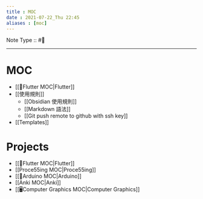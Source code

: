 ```yaml
---
title : MOC
date : 2021-07-22_Thu 22:45
aliases : [moc]
---
```

Note Type :: #📘 <br>

---
# MOC
- [[🍃Flutter MOC|Flutter]]
- [[使用規則]]
	- [[Obsidian 使用規則]]
	- [[Markdown 語法]]
	- [[Git push remote to github with ssh key]]
- [[Templates]]

# Projects
- [[🍃Flutter MOC|Flutter]]
- [[Proce55ing MOC|Proce55ing]]
- [[Arduino MOC|Arduino]]
- [[Anki MOC|Anki]]
- [[🖥️Computer Graphics MOC|Computer Graphics]]